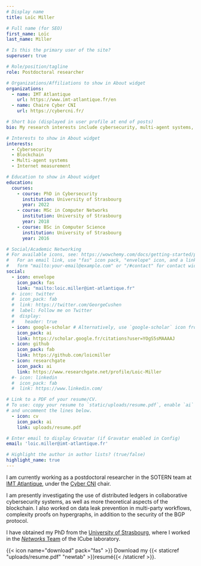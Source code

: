 ```yaml
---
# Display name
title: Loïc Miller

# Full name (for SEO)
first_name: Loïc
last_name: Miller

# Is this the primary user of the site?
superuser: true

# Role/position/tagline
role: Postdoctoral researcher

# Organizations/Affiliations to show in About widget
organizations:
  - name: IMT Atlantique
    url: https://www.imt-atlantique.fr/en
  - name: Chaire Cyber CNI
    url: https://cybercni.fr/

# Short bio (displayed in user profile at end of posts)
bio: My research interests include cybersecurity, multi-agent systems, blockchain, and Internet measurement.

# Interests to show in About widget
interests:
  - Cybersecurity
  - Blockchain
  - Multi-agent systems
  - Internet measurement

# Education to show in About widget
education:
  courses:
    - course: PhD in Cybersecurity
      institution: University of Strasbourg
      year: 2022
    - course: MSc in Computer Networks
      institution: University of Strasbourg
      year: 2018
    - course: BSc in Computer Science
      institution: University of Strasbourg
      year: 2016

# Social/Academic Networking
# For available icons, see: https://wowchemy.com/docs/getting-started/page-builder/#icons
#   For an email link, use "fas" icon pack, "envelope" icon, and a link in the
#   form "mailto:your-email@example.com" or "/#contact" for contact widget.
social:
  - icon: envelope
    icon_pack: fas
    link: "mailto:loic.miller@imt-atlantique.fr"
  #- icon: twitter
  #  icon_pack: fab
  #  link: https://twitter.com/GeorgeCushen
  #  label: Follow me on Twitter
  #  display:
  #    header: true
  - icon: google-scholar # Alternatively, use `google-scholar` icon from `ai` icon pack  // Replaced from `graduation-cap` from `fas` pack
    icon_pack: ai
    link: https://scholar.google.fr/citations?user=YOgS5sMAAAAJ
  - icon: github
    icon_pack: fab
    link: https://github.com/loicmiller
  - icon: researchgate
    icon_pack: ai
    link: https://www.researchgate.net/profile/Loic-Miller
  #- icon: linkedin
  #  icon_pack: fab
  #  link: https://www.linkedin.com/

# Link to a PDF of your resume/CV.
# To use: copy your resume to `static/uploads/resume.pdf`, enable `ai` icons in `params.yaml`,
# and uncomment the lines below.
  - icon: cv
    icon_pack: ai
    link: uploads/resume.pdf

# Enter email to display Gravatar (if Gravatar enabled in Config)
email: 'loic.miller@imt-atlantique.fr'

# Highlight the author in author lists? (true/false)
highlight_name: true
---
```


I am currently working as a postdoctoral researcher in the SOTERN team at [IMT Atlantique](https://www.imt-atlantique.fr/en), under the [Cyber CNI](https://cybercni.fr/) chair.

I am presently investigating the use of distributed ledgers in collaborative cybersecurity systems, as well as more theoretical aspects of the blockchain.
I also worked on data leak prevention in multi-party workflows, complexity proofs on hypergraphs, in addition to the security of the BGP protocol.

I have obtained my PhD from the [University of Strasbourg](https://en.unistra.fr/), where I worked in the [_Networks_ Team](http://icube-reseaux.unistra.fr/fr/index.php/Accueil) of the ICube laboratory.


{{< icon name="download" pack="fas" >}} Download my {{< staticref "uploads/resume.pdf" "newtab" >}}resumé{{< /staticref >}}.
